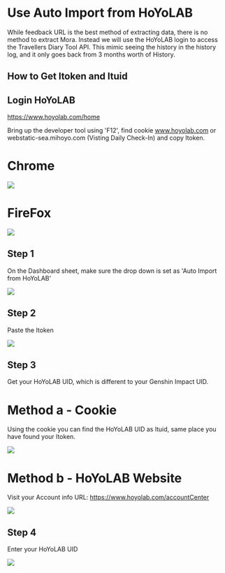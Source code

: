 # Use Auto Import from HoYoLAB
While feedback URL is the best method of extracting data, there is no method to extract Mora. Instead we will use the HoYoLAB login to access the Travellers Diary Tool API. This mimic seeing the history in the history log, and it only goes back from 3 months worth of History.

## How to Get ltoken and ltuid

## Login HoYoLAB
https://www.hoyolab.com/home

Bring up the developer tool using 'F12', find cookie www.hoyolab.com or webstatic-sea.mihoyo.com (Visting Daily Check-In) and copy ltoken.

# Chrome
<img src="https://raw.github.com/Yippy/primorina/master/images/auto-import-hoyolab/chrome-get-ltoken.png?sanitize=true">

# FireFox
<img src="https://raw.github.com/Yippy/primorina/master/images/auto-import-hoyolab/firefox-get-ltoken.png?sanitize=true">

## Step 1
On the Dashboard sheet, make sure the drop down is set as 'Auto Import from HoYoLAB'

<img src="https://raw.github.com/Yippy/primorina/master/images/auto-import-hoyolab/step-1-begin-auto-import-hoyolab.png?sanitize=true">

## Step 2
Paste the ltoken

<img src="https://raw.github.com/Yippy/primorina/master/images/auto-import-hoyolab/step-2-paste-ltoken.png?sanitize=true">

## Step 3
Get your HoYoLAB UID, which is different to your Genshin Impact UID.

# Method a - Cookie
Using the cookie you can find the HoYoLAB UID as ltuid, same place you have found your ltoken.

<img src="https://raw.github.com/Yippy/primorina/master/images/auto-import-hoyolab/step-3-method-a-getting-hoyolab-uid.png?sanitize=true">

# Method b - HoYoLAB Website
Visit your Account info URL: https://www.hoyolab.com/accountCenter

<img src="https://raw.github.com/Yippy/primorina/master/images/auto-import-hoyolab/step-3-method-b-getting-hoyolab-uid.png?sanitize=true">

## Step 4
Enter your HoYoLAB UID

<img src="https://raw.github.com/Yippy/primorina/master/images/auto-import-hoyolab/step-4-enter-hoyolab-uid.png?sanitize=true">
